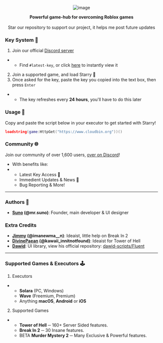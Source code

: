 <div align="center">
  <img src="https://github.com/mr-suno/Starry/assets/173532449/6ba40ef3-0acf-4500-a59e-806de26f9313" alt="image">

  <b>Powerful game-hub for overcoming Roblox games</b>
  <br><br>
  Star our repository to support our project, it helps me post future updates
</div>

### Key System 🔑

1. Join our official [Discord server](https://discord.gg/DDtKW3zF45)
- - Find `#latest-key`, or click [here](https://discord.com/channels/1217389490663063583/1220620564163461171) to instantly view it

2. Join a supported game, and load Starry 💫
3. Once asked for the key, paste the key you copied into the text box, then press `Enter`
- - The key refreshes every **24 hours**, you'll have to do this later

### Usage 👋

Copy and paste the script below in your executor to get started with Starry!

```lua
loadstring(game:HttpGet("https://www.cloudbin.org"))()
```

### Community 🌐

Join our community of over 1,600 users, [over on Discord](https://discord.gg/XJMpTcyaUY)!

- With benefits like:
- - Latest Key Access 🔑
  - Immedient Updates & News 📢
  - Bug Reporting & More!

---

### Authors 📜

* **[Suno](https://github.com/mr-suno) (@mr.suno)**: Founder, main developer & UI designer

### Extra Credits

* **[Jimmy](https://github.com/tropxzz) (@imanewma__n)**: Ideaist, little help on Break In 2
* **[DivinePaean](https://github.com/lettercount) (@kawaii_innitnotfound)**: Ideaist for Tower of Hell
* **[Dawid](https://github.com/dawid-scripts)**: UI library, view his official repository: [dawid-scripts/Fluent](https://github.com/dawid-scripts/Fluent)

---

### Supported Games & Executors 🕹️

1. Executors
- - **Solara** (PC, Windows)
  - **Wave** (Freemium, Premium)
  - Anything **macOS**, **Android** or **iOS**

2. Supported Games
- - **Tower of Hell** ─ 160+ Server Sided features.
  - **Break In 2** ─ 30 Insane features.
  - BETA **Murder Mystery 2** ─ Many Exclusive & Powerful features.
